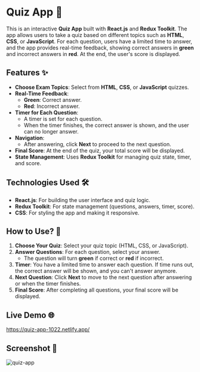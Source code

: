 # Quiz App 📝  

This is an interactive **Quiz App** built with **React.js** and **Redux Toolkit**. The app allows users to take a quiz based on different topics such as **HTML**, **CSS**, or **JavaScript**. For each question, users have a limited time to answer, and the app provides real-time feedback, showing correct answers in **green** and incorrect answers in **red**. At the end, the user's score is displayed.  

## Features ✨  

- **Choose Exam Topics**: Select from **HTML**, **CSS**, or **JavaScript** quizzes.  
- **Real-Time Feedback**:  
  - **Green**: Correct answer.  
  - **Red**: Incorrect answer.  
- **Timer for Each Question**:  
  - A timer is set for each question.  
  - When the timer finishes, the correct answer is shown, and the user can no longer answer.  
- **Navigation**:  
  - After answering, click **Next** to proceed to the next question.  
- **Final Score**: At the end of the quiz, your total score will be displayed.  
- **State Management**: Uses **Redux Toolkit** for managing quiz state, timer, and score.

## Technologies Used 🛠️  

- **React.js**: For building the user interface and quiz logic.  
- **Redux Toolkit**: For state management (questions, answers, timer, score).  
- **CSS**: For styling the app and making it responsive.

## How to Use? 🤔  

1. **Choose Your Quiz**: Select your quiz topic (HTML, CSS, or JavaScript).  
2. **Answer Questions**: For each question, select your answer.  
   - The question will turn **green** if correct or **red** if incorrect.  
3. **Timer**: You have a limited time to answer each question. If time runs out, the correct answer will be shown, and you can't answer anymore.  
4. **Next Question**: Click **Next** to move to the next question after answering or when the timer finishes.  
5. **Final Score**: After completing all questions, your final score will be displayed.

## Live Demo 🌐  
https://quiz-app-1022.netlify.app/

## Screenshot 📸  
![quiz-app](https://github.com/user-attachments/assets/5bfe0f0b-c47e-42c6-8dd8-a69367bea1dc)
